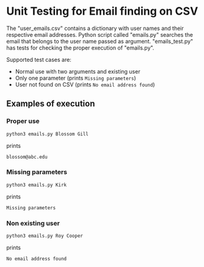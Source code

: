 # Unit Testing for Email finding on CSV

The "user_emails.csv" contains a dictionary with user names and their respective email addresses. Python script called "emails.py" searches the email that belongs to the user name passed as argument. "emails_test.py" has tests for checking the proper execution of "emails.py".

Supported test cases are:

- Normal use with two arguments and existing user
- Only one parameter (prints ```Missing parameters```)
- User not found on CSV (prints ```No email address found```)

## Examples of execution

### Proper use

```bash
python3 emails.py Blossom Gill
```

prints

```text
blossom@abc.edu
```

### Missing parameters

```bash
python3 emails.py Kirk
```

prints

```text
Missing parameters
```

### Non existing user

```bash
python3 emails.py Roy Cooper
```

prints

```text
No email address found
```
